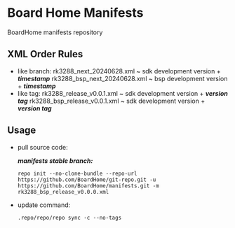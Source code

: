 # Board Home Manifests

BoardHome manifests repository

## XML Order Rules

* like branch:
  rk3288_next_20240628.xml ~ sdk development version + ***timestamp***
  rk3288_bsp_next_20240628.xml ~ bsp development version + ***timestamp***
* like tag:
  rk3288_release_v0.0.1.xml ~ sdk development version + ***version tag***
  rk3288_bsp_release_v0.0.1.xml ~ sdk development version + ***version tag***

## Usage

* pull source code:

  ***manifests stable branch:***

  `repo init --no-clone-bundle --repo-url https://github.com/BoardHome/git-repo.git -u https://github.com/BoardHome/manifests.git -m rk3288_bsp_release_v0.0.0.xml`

* update command:

  `.repo/repo/repo sync -c --no-tags`
